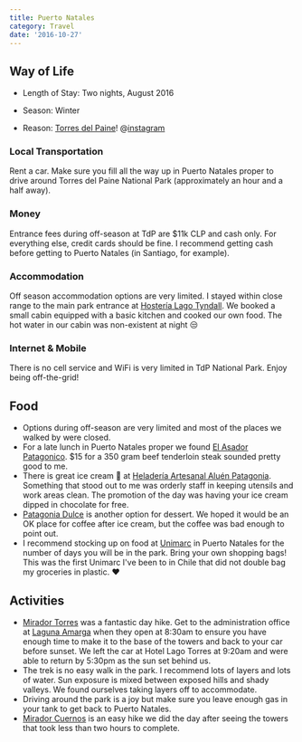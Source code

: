 ```yaml
---
title: Puerto Natales
category: Travel
date: '2016-10-27'
---
```


## Way of Life

- Length of Stay: Two nights, August 2016

- Season: Winter

- Reason: [Torres del Paine](http://4sq.com/2a74n7C)!
  @[instagram](BISYdAXB_a2)

### Local Transportation

Rent a car. Make sure you fill all the way up in Puerto Natales proper to drive
around Torres del Paine National Park (approximately an hour and a half away).

### Money

Entrance fees during off-season at TdP are \$11k CLP and cash only.
For everything else, credit cards should be fine. I recommend getting cash before
getting to Puerto Natales (in Santiago, for example).

### Accommodation

Off season accommodation options are very limited. I stayed within close range to the
main park entrance at [Hostería Lago Tyndall](http://4sq.com/2aezWv5). We booked a small cabin equipped with a basic
kitchen and cooked our own food. The hot water in our cabin was non-existent at night :unamused:

### Internet & Mobile

There is no cell service and WiFi is very limited in TdP National Park. Enjoy being off-the-grid!

## Food

- Options during off-season are very limited and most of the places we walked by were closed.
- For a late lunch in Puerto Natales proper we found [El Asador Patagonico](http://4sq.com/2a2gDEF).
  \$15 for a 350 gram beef tenderloin steak sounded pretty good to me.
- There is great ice cream :ice_cream: at [Heladería Artesanal Aluén Patagonia](http://4sq.com/2anG8D0). Something that stood out to me was orderly staff in keeping utensils and work areas clean.
  The promotion of the day was having your ice cream dipped in chocolate for free.
- [Patagonia Dulce](http://4sq.com/zdIIM4) is another option for dessert. We hoped it would be an OK place for coffee after ice cream, but the coffee was bad enough to point out.
- I recommend stocking up on food at [Unimarc](http://4sq.com/zm3SUU) in Puerto Natales for the number of days you will be in the park.
  Bring your own shopping bags! This was the first Unimarc I've been to in Chile that did not double bag my groceries in plastic. :heart:

## Activities

- [Mirador Torres](http://www.trekkingchile.com/ES/trekking-torrespaine.htm) was a fantastic day hike. Get to the administration office at [Laguna Amarga](http://patagonia-chile.com/site/destinos/torres-del-paine/laguna-amarga/) when they open at 8:30am to ensure you
  have enough time to make it to the base of the towers and back to your car before sunset. We left the car at Hotel Lago Torres at 9:20am
  and were able to return by 5:30pm as the sun set behind us.
- The trek is no easy walk in the park. I recommend lots of layers and lots of water.
  Sun exposure is mixed between exposed hills and shady valleys. We found ourselves taking layers off to accommodate.
- Driving around the park is a joy but make sure you leave enough gas in your tank to get back to Puerto Natales.
- [Mirador Cuernos](http://www.itorresdelpaine.com/torres-del-paine/atractivos/montanas/) is an easy hike we did the day after seeing the towers that took less than two hours to complete.
